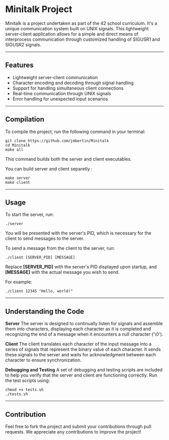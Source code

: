 # Minitalk Project
Minitalk is a project undertaken as part of the 42 school curriculum. It's a unique communication system built on UNIX signals. This lightweight server-client application allows for a simple and direct means of interprocess communication through customized handling of SIGUSR1 and SIGUSR2 signals.

----

## Features

- Lightweight server-client communication
- Character encoding and decoding through signal handling
- Support for handling simultaneous client connections
- Real-time communication through UNIX signals
- Error handling for unexpected input scenarios

----

## Compilation

To compile the project, run the following command in your terminal:

````
git clone https://github.com/jmbertin/Minitalk
cd Minitalk
make all
````

This command builds both the server and client executables.

You can build server and client separetly :
````
make server
make client
````

----

## Usage

To start the server, run:

````
./server
````

You will be presented with the server's PID, which is necessary for the client to send messages to the server.

To send a message from the client to the server, run:

````
./client [SERVER_PID] [MESSAGE]
````
Replace **[SERVER_PID]** with the server's PID displayed upon startup, and **[MESSAGE]** with the actual message you wish to send.

For example:

````
./client 12345 "Hello, world!"
````

----

## Understanding the Code

**Server**
The server is designed to continually listen for signals and assemble them into characters, displaying each character as it is completed and recognizing the end of a message when it encounters a null character ('\0').

**Client**
The client translates each character of the input message into a series of signals that represent the binary value of each character. It sends these signals to the server and waits for acknowledgment between each character to ensure synchronization.

**Debugging and Testing**
A set of debugging and testing scripts are included to help you verify that the server and client are functioning correctly. Run the test scripts using:

````
chmod +x tests.sh
./tests.sh
````

----

## Contribution
Feel free to fork the project and submit your contributions through pull requests. We appreciate any contributions to improve the project!

